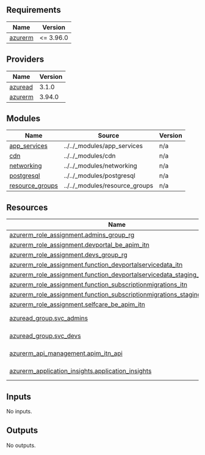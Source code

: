 <!-- markdownlint-disable -->
<!-- BEGIN_TF_DOCS -->
## Requirements

| Name | Version |
|------|---------|
| <a name="requirement_azurerm"></a> [azurerm](#requirement\_azurerm) | <= 3.96.0 |

## Providers

| Name | Version |
|------|---------|
| <a name="provider_azuread"></a> [azuread](#provider\_azuread) | 3.1.0 |
| <a name="provider_azurerm"></a> [azurerm](#provider\_azurerm) | 3.94.0 |

## Modules

| Name | Source | Version |
|------|--------|---------|
| <a name="module_app_services"></a> [app\_services](#module\_app\_services) | ../../_modules/app_services | n/a |
| <a name="module_cdn"></a> [cdn](#module\_cdn) | ../../_modules/cdn | n/a |
| <a name="module_networking"></a> [networking](#module\_networking) | ../../_modules/networking | n/a |
| <a name="module_postgresql"></a> [postgresql](#module\_postgresql) | ../../_modules/postgresql | n/a |
| <a name="module_resource_groups"></a> [resource\_groups](#module\_resource\_groups) | ../../_modules/resource_groups | n/a |

## Resources

| Name | Type |
|------|------|
| [azurerm_role_assignment.admins_group_rg](https://registry.terraform.io/providers/hashicorp/azurerm/latest/docs/resources/role_assignment) | resource |
| [azurerm_role_assignment.devportal_be_apim_itn](https://registry.terraform.io/providers/hashicorp/azurerm/latest/docs/resources/role_assignment) | resource |
| [azurerm_role_assignment.devs_group_rg](https://registry.terraform.io/providers/hashicorp/azurerm/latest/docs/resources/role_assignment) | resource |
| [azurerm_role_assignment.function_devportalservicedata_itn](https://registry.terraform.io/providers/hashicorp/azurerm/latest/docs/resources/role_assignment) | resource |
| [azurerm_role_assignment.function_devportalservicedata_staging_slot_itn](https://registry.terraform.io/providers/hashicorp/azurerm/latest/docs/resources/role_assignment) | resource |
| [azurerm_role_assignment.function_subscriptionmigrations_itn](https://registry.terraform.io/providers/hashicorp/azurerm/latest/docs/resources/role_assignment) | resource |
| [azurerm_role_assignment.function_subscriptionmigrations_staging_slot_itn](https://registry.terraform.io/providers/hashicorp/azurerm/latest/docs/resources/role_assignment) | resource |
| [azurerm_role_assignment.selfcare_be_apim_itn](https://registry.terraform.io/providers/hashicorp/azurerm/latest/docs/resources/role_assignment) | resource |
| [azuread_group.svc_admins](https://registry.terraform.io/providers/hashicorp/azuread/latest/docs/data-sources/group) | data source |
| [azuread_group.svc_devs](https://registry.terraform.io/providers/hashicorp/azuread/latest/docs/data-sources/group) | data source |
| [azurerm_api_management.apim_itn_api](https://registry.terraform.io/providers/hashicorp/azurerm/latest/docs/data-sources/api_management) | data source |
| [azurerm_application_insights.application_insights](https://registry.terraform.io/providers/hashicorp/azurerm/latest/docs/data-sources/application_insights) | data source |

## Inputs

No inputs.

## Outputs

No outputs.
<!-- END_TF_DOCS -->
